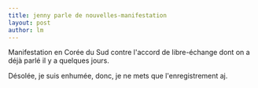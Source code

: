 ```yaml
---
title: jenny parle de nouvelles-manifestation 
layout: post
author: lm
---
```

<p>Manifestation en Corée du Sud contre l&#39;accord de libre-échange dont on a déjà parlé il y a quelques jours.</p>
<p>Désolée, je suis enhumée, donc, je ne mets que l&#39;enregistrement aj.  </p>
